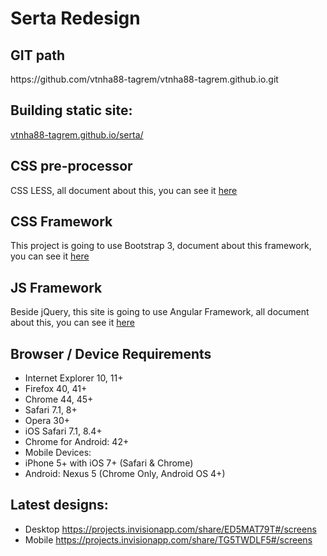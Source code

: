 <h1>Serta Redesign</h1>
<h2>GIT path</h2>
<p>https://github.com/vtnha88-tagrem/vtnha88-tagrem.github.io.git</p>
<h2>Building static site:</h2>
<p>
    <a href="http://vtnha88-tagrem.github.io/serta/">vtnha88-tagrem.github.io/serta/</a>
</p>
<h2>CSS pre-processor</h2>
<p>CSS LESS, all document about this, you can see it <a href="http://lesscss.org/">here</a></p>
<p></p>
<h2>CSS Framework</h2>
<p>This project is going to use Bootstrap 3, document about this framework, you can see it <a href="http://getbootstrap.com/">here</a></p>
<h2>JS Framework</h2>
<p>Beside jQuery, this site is going to use Angular Framework, all document about this, you can see it <a href="https://angularjs.org/">here</a></p>
<h2>Browser / Device Requirements</h2>
<ul>
    <li>Internet Explorer 10, 11+</li>
    <li>Firefox 40, 41+</li>
    <li>Chrome 44, 45+</li>
    <li>Safari 7.1, 8+</li>
    <li>Opera 30+</li>
    <li>iOS Safari 7.1, 8.4+</li>
    <li>Chrome for Android: 42+</li>
    <li>Mobile Devices:</li>
    <li>iPhone 5+ with iOS 7+ (Safari &amp; Chrome)</li>
    <li>Android: Nexus 5 (Chrome Only, Android OS 4+)</li>
</ul>
<h2>Latest designs:</h2>
<ul>
    <li>Desktop <a href="https://projects.invisionapp.com/share/ED5MAT79T#/screens">https://projects.invisionapp.com/share/ED5MAT79T#/screens</a></li>
    <li>Mobile <a href="https://projects.invisionapp.com/share/TG5TWDLF5#/screens">https://projects.invisionapp.com/share/TG5TWDLF5#/screens</a></li>
</ul>
